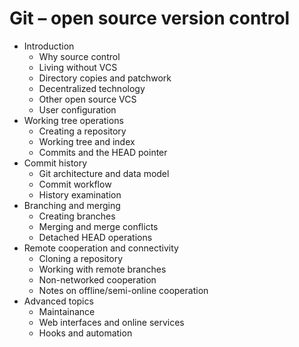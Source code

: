 # Git – open source version control
  
  * Introduction
      - Why source control
      - Living without VCS
      - Directory copies and patchwork
      - Decentralized technology
      - Other open source VCS
      - User configuration
  * Working tree operations
      - Creating a repository
      - Working tree and index
      - Commits and the HEAD pointer
  * Commit history
      - Git architecture and data model
      - Commit workflow
      - History examination
  * Branching and merging
      - Creating branches
      - Merging and merge conflicts
      - Detached HEAD operations
  * Remote cooperation and connectivity
      - Cloning a repository
      - Working with remote branches
      - Non-networked cooperation
      - Notes on offline/semi-online cooperation
  * Advanced topics
      - Maintainance
      - Web interfaces and online services
      - Hooks and automation
